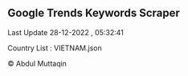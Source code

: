 

## Google Trends Keywords Scraper 
 
Last Update 28-12-2022 , 05:32:41

Country List :
VIETNAM.json



© Abdul Muttaqin 

